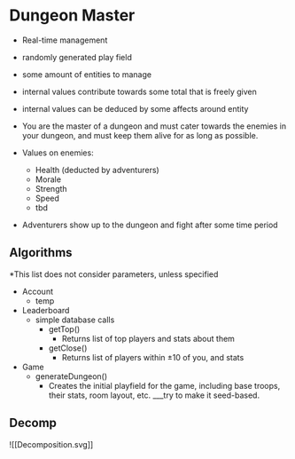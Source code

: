 # Dungeon Master
- Real-time management
- randomly generated play field
- some amount of entities to manage
- internal values contribute towards some total that is freely given
- internal values can be deduced by some affects around entity

- You are the master of a dungeon and must cater towards the enemies in your dungeon, and must keep them alive for as long as possible.
- Values on enemies:
	- Health (deducted by adventurers)
	- Morale
	- Strength
	- Speed
	- tbd
- Adventurers show up to the dungeon and fight after some time period

## Algorithms
*This list does not consider parameters, unless specified
- Account
	- temp
- Leaderboard
	- simple database calls
		- getTop()
			- Returns list of top players and stats about them
		- getClose()
			- Returns list of players within $\pm 10$ of you, and stats
- Game
	- generateDungeon()
		- Creates the initial playfield for the game, including base troops, their stats, room layout, etc. ___try to make it seed-based.

## Decomp
![[Decomposition.svg]]